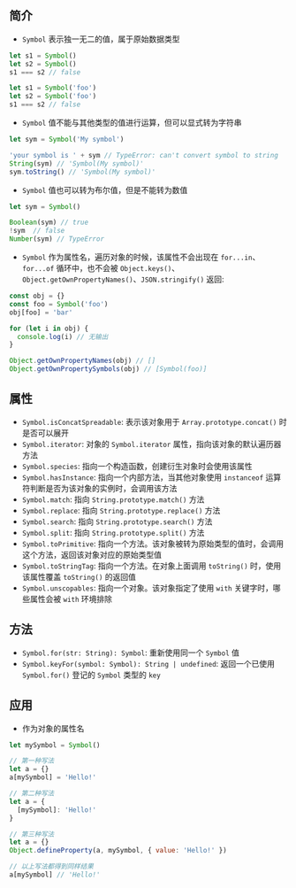 ## 简介

+ `Symbol` 表示独一无二的值，属于原始数据类型

```js
let s1 = Symbol()
let s2 = Symbol()
s1 === s2 // false

let s1 = Symbol('foo')
let s2 = Symbol('foo')
s1 === s2 // false
```

+ `Symbol` 值不能与其他类型的值进行运算，但可以显式转为字符串

```js
let sym = Symbol('My symbol')

'your symbol is ' + sym // TypeError: can't convert symbol to string
String(sym) // 'Symbol(My symbol)'
sym.toString() // 'Symbol(My symbol)'
```

+ `Symbol` 值也可以转为布尔值，但是不能转为数值

```js
let sym = Symbol()

Boolean(sym) // true
!sym  // false
Number(sym) // TypeError
```

+ `Symbol` 作为属性名，遍历对象的时候，该属性不会出现在 `for...in`、`for...of` 循环中，也不会被 `Object.keys()`、`Object.getOwnPropertyNames()`、`JSON.stringify()` 返回:

```js
const obj = {}
const foo = Symbol('foo')
obj[foo] = 'bar'

for (let i in obj) {
  console.log(i) // 无输出
}

Object.getOwnPropertyNames(obj) // []
Object.getOwnPropertySymbols(obj) // [Symbol(foo)]
```



## 属性

+ `Symbol.isConcatSpreadable`: 表示该对象用于 `Array.prototype.concat()` 时是否可以展开
+ `Symbol.iterator`: 对象的 `Symbol.iterator` 属性，指向该对象的默认遍历器方法
+ `Symbol.species`: 指向一个构造函数，创建衍生对象时会使用该属性
+ `Symbol.hasInstance`: 指向一个内部方法，当其他对象使用 `instanceof` 运算符判断是否为该对象的实例时，会调用该方法
+ `Symbol.match`: 指向 `String.prototype.match()` 方法
+ `Symbol.replace`: 指向 `String.prototype.replace()` 方法
+ `Symbol.search`: 指向 `String.prototype.search()` 方法
+ `Symbol.split`: 指向 `String.prototype.split()` 方法
+ `Symbol.toPrimitive`: 指向一个方法。该对象被转为原始类型的值时，会调用这个方法，返回该对象对应的原始类型值
+ `Symbol.toStringTag`: 指向一个方法。在对象上面调用 `toString()` 时，使用该属性覆盖 `toString()` 的返回值
+ `Symbol.unscopables`: 指向一个对象。该对象指定了使用 `with` 关键字时，哪些属性会被 `with` 环境排除



## 方法

+ `Symbol.for(str: String): Symbol`: 重新使用同一个 `Symbol` 值
+ `Symbol.keyFor(symbol: Symbol): String | undefined`: 返回一个已使用 `Symbol.for()` 登记的 `Symbol` 类型的 `key`



## 应用

+  作为对象的属性名

```js
let mySymbol = Symbol()

// 第一种写法
let a = {}
a[mySymbol] = 'Hello!'

// 第二种写法
let a = {
  [mySymbol]: 'Hello!'
}

// 第三种写法
let a = {}
Object.defineProperty(a, mySymbol, { value: 'Hello!' })

// 以上写法都得到同样结果
a[mySymbol] // 'Hello!'
```

